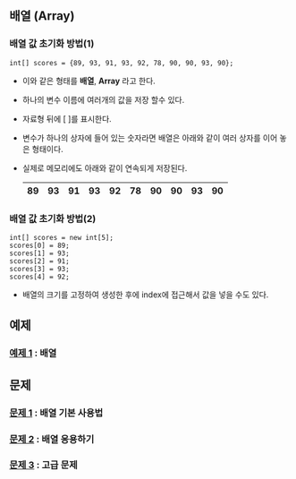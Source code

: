 ## 배열 (Array)
### 배열 값 초기화 방법(1)
```
int[] scores = {89, 93, 91, 93, 92, 78, 90, 90, 93, 90};
```

* 이와 같은 형태를 **배열**, **Array** 라고 한다.
* 하나의 변수 이름에 여러개의 값을 저장 할수 있다. 
* 자료형 뒤에 [ ]를 표시한다. 
* 변수가 하나의 상자에 들어 있는 숫자라면 배열은 아래와 같이 여러 상자를 이어 놓은 형태이다. 
* 실제로 메모리에도 아래와 같이 연속되게 저장된다.

	| 89 | 93 | 91 | 93 | 92 | 78 | 90 | 90 | 93 | 90 |
	|----|----|----|----|----|----|----|----|----|----|   

### 배열 값 초기화 방법(2)
```
int[] scores = new int[5];
scores[0] = 89;
scores[1] = 93;
scores[2] = 91;
scores[3] = 93;
scores[4] = 92;
```
* 배열의 크기를 고정하여 생성한 후에 index에 접근해서 값을 넣을 수도 있다.

## 예제
### [예제 1](array_ex/Ex01.java) : 배열

## 문제
### [문제 1](array_quiz/quiz01/README.md) : 배열 기본 사용법
### [문제 2](array_quiz/quiz02/README.md) : 배열 응용하기
### [문제 3](array_quiz/quiz03/README.md) : 고급 문제
